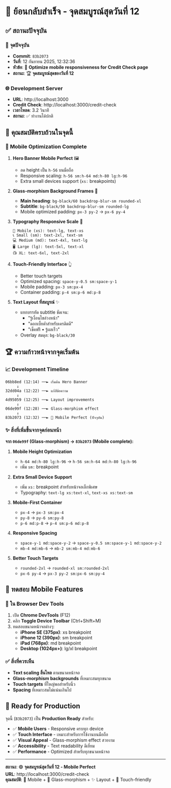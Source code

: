 # 🎉 ย้อนกลับสำเร็จ - จุดสมบูรณ์สุดวันที่ 12

## ✅ **สถานะปัจจุบัน**

### 📍 **จุดปัจจุบัน**

- **Commit**: `83b2073`
- **วันที่**: 12 กันยายน 2025, 12:32:36
- **หัวข้อ**: 📱 **Optimize mobile responsiveness for Credit Check page**
- **สถานะ**: 🏆 **จุดสมบูรณ์สุดของวันที่ 12**

### 🌐 **Development Server**

- **URL**: http://localhost:3000
- **Credit Check**: http://localhost:3000/credit-check
- **เวลาโหลด**: 3.2 วินาที
- **สถานะ**: ✅ ทำงานได้ปกติ

## 🎨 **คุณสมบัติครบถ้วนในจุดนี้**

### 📱 **Mobile Optimization Complete**

1. **Hero Banner Mobile Perfect** 🖼️

   - ลด height เป็น `h-56` บนมือถือ
   - Responsive scaling: `h-56 sm:h-64 md:h-80 lg:h-96`
   - Extra small devices support (`xs:` breakpoints)

2. **Glass-morphism Background Frames** 🎨

   - **Main heading**: `bg-black/60 backdrop-blur-sm rounded-xl`
   - **Subtitle**: `bg-black/50 backdrop-blur-sm rounded-lg`
   - Mobile optimized padding: `px-3 py-2` → `px-6 py-4`

3. **Typography Responsive Scale** 📝

   ```
   📱 Mobile (xs): text-lg, text-xs
   📞 Small (sm): text-2xl, text-sm
   💻 Medium (md): text-4xl, text-lg
   🖥️ Large (lg): text-5xl, text-xl
   📺 XL: text-6xl, text-2xl
   ```

4. **Touch-Friendly Interface** 👆

   - Better touch targets
   - Optimized spacing: `space-y-0.5 sm:space-y-1`
   - Mobile padding: `px-3 sm:px-4`
   - Container padding: `p-4 sm:p-6 md:p-8`

5. **Text Layout ที่สมบูรณ์** ✨
   - แยกบรรทัด subtitle ชัดเจน:
     - "รู้เงื่อนไขล่วงหน้า"
     - "ดอกเบี้ยต่ำสำหรับเครดิตดี"
     - "เช็คฟรี • รู้ผลเร็ว"
   - Overlay สมดุล: `bg-black/30`

## 🏆 **ความก้าวหน้าจากจุดเริ่มต้น**

### 📈 **Development Timeline**

```
06bb8ed (12:14) ──► เริ่มต้น Hero Banner
     ↓
32dd04a (12:22) ──► แก้สีข้อความ
     ↓
4d95059 (12:25) ──► Layout improvements
     ↓
06de99f (12:28) ──► Glass-morphism effect
     ↓
83b2073 (12:32) ──► 🎯 Mobile Perfect (ปัจจุบัน)
```

### ✨ **สิ่งที่เพิ่มขึ้นจากจุดก่อนหน้า**

**จาก `06de99f` (Glass-morphism) → `83b2073` (Mobile complete):**

1. **Mobile Height Optimization**

   - `h-64 md:h-80 lg:h-96` → `h-56 sm:h-64 md:h-80 lg:h-96`
   - เพิ่ม `sm:` breakpoint

2. **Extra Small Device Support**

   - เพิ่ม `xs:` breakpoint สำหรับหน้าจอเล็กพิเศษ
   - Typography: `text-lg xs:text-xl`, `text-xs xs:text-sm`

3. **Mobile-First Container**

   - `px-4` → `px-3 sm:px-4`
   - `py-8` → `py-6 sm:py-8`
   - `p-6 md:p-8` → `p-4 sm:p-6 md:p-8`

4. **Responsive Spacing**

   - `space-y-1 md:space-y-2` → `space-y-0.5 sm:space-y-1 md:space-y-2`
   - `mb-4 md:mb-6` → `mb-2 sm:mb-4 md:mb-6`

5. **Better Touch Targets**
   - `rounded-2xl` → `rounded-xl sm:rounded-2xl`
   - `px-6 py-4` → `px-3 py-2 sm:px-6 sm:py-4`

## 🎯 **ทดสอบ Mobile Features**

### 📱 **ใน Browser Dev Tools**

1. เปิด **Chrome DevTools** (F12)
2. คลิก **Toggle Device Toolbar** (Ctrl+Shift+M)
3. ทดสอบขนาดหน้าจอต่างๆ:
   - **iPhone SE (375px)**: xs breakpoint
   - **iPhone 12 (390px)**: sm breakpoint
   - **iPad (768px)**: md breakpoint
   - **Desktop (1024px+)**: lg/xl breakpoint

### ✅ **สิ่งที่ควรเห็น**

- **Text scaling ลื่นไหล** ตามขนาดหน้าจอ
- **Glass-morphism backgrounds** ที่เหมาะสมทุกขนาด
- **Touch targets** ที่ใหญ่พอสำหรับนิ้ว
- **Spacing** ที่เหมาะสมไม่แน่นเกินไป

## 🚀 **Ready for Production**

จุดนี้ (`83b2073`) เป็น **Production Ready** สำหรับ:

- ✅ **Mobile Users** - Responsive ครบทุก device
- ✅ **Touch Interface** - เหมาะสำหรับการใช้งานบนมือถือ
- ✅ **Visual Appeal** - Glass-morphism effect สวยงาม
- ✅ **Accessibility** - Text readability ดีเยี่ยม
- ✅ **Performance** - Optimized สำหรับทุกขนาดหน้าจอ

---

**สถานะ**: 🟢 **จุดสมบูรณ์สุดวันที่ 12 - Mobile Perfect**  
**URL**: http://localhost:3000/credit-check  
**คุณสมบัติ**: 📱 Mobile + 🎨 Glass-morphism + ✨ Layout + 🎯 Touch-friendly
